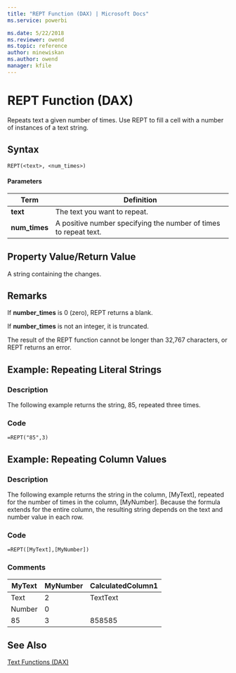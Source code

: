 ```yaml
---
title: "REPT Function (DAX) | Microsoft Docs"
ms.service: powerbi 

ms.date: 5/22/2018
ms.reviewer: owend
ms.topic: reference
author: minewiskan
ms.author: owend
manager: kfile
---
```

# REPT Function (DAX)
Repeats text a given number of times. Use REPT to fill a cell with a number of instances of a text string.  
  
## Syntax  
  
```dax
REPT(<text>, <num_times>)  
```
  
#### Parameters  
  
|Term|Definition|  
|--------|--------------|  
|**text**|The text you want to repeat.|  
|**num_times**|A positive number specifying the number of times to repeat text.|  
  
## Property Value/Return Value  
A string containing the changes.  
  
## Remarks  
If **number_times** is 0 (zero), REPT returns a blank.  
  
If **number_times** is not an integer, it is truncated.  
  
The result of the REPT function cannot be longer than 32,767 characters, or REPT returns an error.  
  
## Example: Repeating Literal Strings  
  
### Description  
The following example returns the string, 85, repeated three times.  
  
### Code  
  
```dax
=REPT("85",3)  
```
  
## Example: Repeating Column Values  
  
### Description  
The following example returns the string in the column, [MyText], repeated for the number of times in the column, [MyNumber]. Because the formula extends for the entire column, the resulting string depends on the text and number value in each row.  
  
### Code  
  
```dax
=REPT([MyText],[MyNumber])  
```
  
### Comments  
  
|MyText|MyNumber|CalculatedColumn1|  
|----------|------------|---------------------|  
|Text|2|TextText|  
|Number|0||  
|85|3|858585|  
  
## See Also  
[Text Functions &#40;DAX&#41;](text-functions-dax.md)  
  
